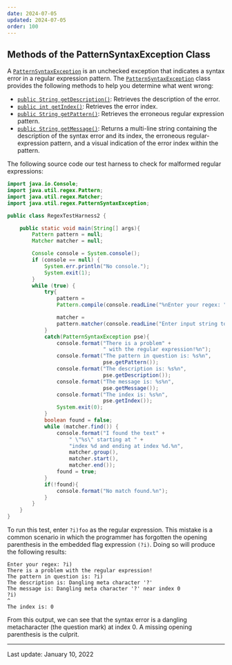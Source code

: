 ```yaml
---
date: 2024-07-05
updated: 2024-07-05
order: 100
---
```

## Methods of the PatternSyntaxException Class

A [`PatternSyntaxException`](https://docs.oracle.com/en/java/javase/22/docs/api/java.base/java/util/regex/PatternSyntaxException.html) is an unchecked exception that indicates a syntax error in a regular expression pattern. The [`PatternSyntaxException`](https://docs.oracle.com/en/java/javase/22/docs/api/java.base/java/util/regex/PatternSyntaxException.html) class provides the following methods to help you determine what went wrong:

- [`public String getDescription()`](https://docs.oracle.com/en/java/javase/22/docs/api/java.base/java/util/regex/PatternSyntaxException.html#getDescription()): Retrieves the description of the error.
- [`public int getIndex()`](https://docs.oracle.com/en/java/javase/22/docs/api/java.base/java/util/regex/PatternSyntaxException.html#getIndex()): Retrieves the error index.
- [`public String getPattern()`](https://docs.oracle.com/en/java/javase/22/docs/api/java.base/java/util/regex/PatternSyntaxException.html#getPattern()): Retrieves the erroneous regular expression pattern.
- [`public String getMessage()`](https://docs.oracle.com/en/java/javase/22/docs/api/java.base/java/util/regex/PatternSyntaxException.html#getMessage()): Returns a multi-line string containing the description of the syntax error and its index, the erroneous regular-expression pattern, and a visual indication of the error index within the pattern.

The following source code our test harness to check for malformed regular expressions:

```java
import java.io.Console;
import java.util.regex.Pattern;
import java.util.regex.Matcher;
import java.util.regex.PatternSyntaxException;

public class RegexTestHarness2 {

    public static void main(String[] args){
        Pattern pattern = null;
        Matcher matcher = null;

        Console console = System.console();
        if (console == null) {
            System.err.println("No console.");
            System.exit(1);
        }
        while (true) {
            try{
                pattern = 
                Pattern.compile(console.readLine("%nEnter your regex: "));

                matcher = 
                pattern.matcher(console.readLine("Enter input string to search: "));
            }
            catch(PatternSyntaxException pse){
                console.format("There is a problem" +
                               " with the regular expression!%n");
                console.format("The pattern in question is: %s%n",
                               pse.getPattern());
                console.format("The description is: %s%n",
                               pse.getDescription());
                console.format("The message is: %s%n",
                               pse.getMessage());
                console.format("The index is: %s%n",
                               pse.getIndex());
                System.exit(0);
            }
            boolean found = false;
            while (matcher.find()) {
                console.format("I found the text" +
                    " \"%s\" starting at " +
                    "index %d and ending at index %d.%n",
                    matcher.group(),
                    matcher.start(),
                    matcher.end());
                found = true;
            }
            if(!found){
                console.format("No match found.%n");
            }
        }
    }
}
```

To run this test, enter `?i)foo` as the regular expression. This mistake is a common scenario in which the programmer has forgotten the opening parenthesis in the embedded flag expression `(?i)`. Doing so will produce the following results:

```shell
Enter your regex: ?i)
There is a problem with the regular expression!
The pattern in question is: ?i)
The description is: Dangling meta character '?'
The message is: Dangling meta character '?' near index 0
?i)
^
The index is: 0
```

From this output, we can see that the syntax error is a dangling metacharacter (the question mark) at index 0. A missing opening parenthesis is the culprit.

---
Last update: January 10, 2022